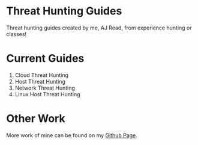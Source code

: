 # Threat Hunting Guides

Threat hunting guides created by me, AJ Read, from experience hunting or classes! 

# Current Guides
1. Cloud Threat Hunting 
2. Host Threat Hunting
3. Network Threat Hunting
4. Linux Host Threat Hunting

# Other Work
More work of mine can be found on my [Github Page](https://ajread4.github.io/).